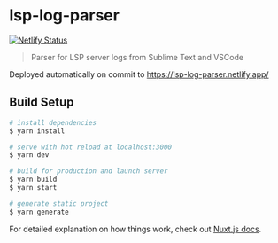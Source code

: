 # lsp-log-parser
[![Netlify Status](https://api.netlify.com/api/v1/badges/09cdde69-9cde-414a-b622-1a9abb712400/deploy-status)](https://app.netlify.com/sites/lsp-log-parser/deploys)

> Parser for LSP server logs from Sublime Text and VSCode

Deployed automatically on commit to https://lsp-log-parser.netlify.app/

## Build Setup

```bash
# install dependencies
$ yarn install

# serve with hot reload at localhost:3000
$ yarn dev

# build for production and launch server
$ yarn build
$ yarn start

# generate static project
$ yarn generate
```

For detailed explanation on how things work, check out [Nuxt.js docs](https://nuxtjs.org).
